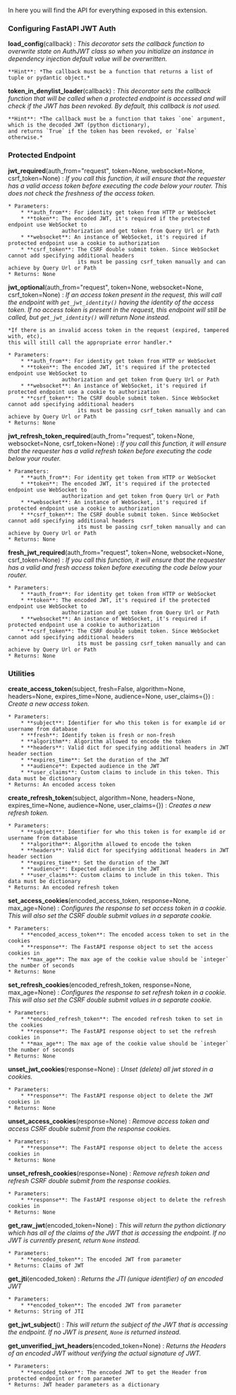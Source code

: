 In here you will find the API for everything exposed in this extension.

### Configuring FastAPI JWT Auth

**load_config**(callback)
:   *This decorator sets the callback function to overwrite state on AuthJWT class so
    when you initialize an instance in dependency injection default value will be overwritten.*

    **Hint**: *The callback must be a function that returns a list of tuple or pydantic object.*

**token_in_denylist_loader**(callback)
:   *This decorator sets the callback function that will be called when
    a protected endpoint is accessed and will check if the JWT has
    been revoked. By default, this callback is not used.*

    **Hint**: *The callback must be a function that takes `one` argument, which is the decoded JWT (python dictionary),
    and returns `True` if the token has been revoked, or `False` otherwise.*

### Protected Endpoint

**jwt_required**(auth_from="request", token=None, websocket=None, csrf_token=None)
:   *If you call this function, it will ensure that the requester has a valid access token before
    executing the code below your router. This does not check the freshness of the access token.*

    * Parameters:
        * **auth_from**: For identity get token from HTTP or WebSocket
        * **token**: The encoded JWT, it's required if the protected endpoint use WebSocket to
                     authorization and get token from Query Url or Path
        * **websocket**: An instance of WebSocket, it's required if protected endpoint use a cookie to authorization
        * **csrf_token**: The CSRF double submit token. Since WebSocket cannot add specifying additional headers
                          its must be passing csrf_token manually and can achieve by Query Url or Path
    * Returns: None

**jwt_optional**(auth_from="request", token=None, websocket=None, csrf_token=None)
:   *If an access token present in the request, this will call the endpoint with `get_jwt_identity()`
    having the identity of the access token. If no access token is present in the request, this endpoint
    will still be called, but `get_jwt_identity()` will return None instead.*

    *If there is an invalid access token in the request (expired, tampered with, etc),
    this will still call the appropriate error handler.*

    * Parameters:
        * **auth_from**: For identity get token from HTTP or WebSocket
        * **token**: The encoded JWT, it's required if the protected endpoint use WebSocket to
                     authorization and get token from Query Url or Path
        * **websocket**: An instance of WebSocket, it's required if protected endpoint use a cookie to authorization
        * **csrf_token**: The CSRF double submit token. Since WebSocket cannot add specifying additional headers
                          its must be passing csrf_token manually and can achieve by Query Url or Path
    * Returns: None

**jwt_refresh_token_required**(auth_from="request", token=None, websocket=None, csrf_token=None)
:   *If you call this function, it will ensure that the requester has a valid refresh token before
    executing the code below your router.*

    * Parameters:
        * **auth_from**: For identity get token from HTTP or WebSocket
        * **token**: The encoded JWT, it's required if the protected endpoint use WebSocket to
                     authorization and get token from Query Url or Path
        * **websocket**: An instance of WebSocket, it's required if protected endpoint use a cookie to authorization
        * **csrf_token**: The CSRF double submit token. Since WebSocket cannot add specifying additional headers
                          its must be passing csrf_token manually and can achieve by Query Url or Path
    * Returns: None

**fresh_jwt_required**(auth_from="request", token=None, websocket=None, csrf_token=None)
:   *If you call this function, it will ensure that the requester has a valid and fresh access token before
    executing the code below your router.*

    * Parameters:
        * **auth_from**: For identity get token from HTTP or WebSocket
        * **token**: The encoded JWT, it's required if the protected endpoint use WebSocket to
                     authorization and get token from Query Url or Path
        * **websocket**: An instance of WebSocket, it's required if protected endpoint use a cookie to authorization
        * **csrf_token**: The CSRF double submit token. Since WebSocket cannot add specifying additional headers
                          its must be passing csrf_token manually and can achieve by Query Url or Path
    * Returns: None

### Utilities

**create_access_token**(subject, fresh=False, algorithm=None, headers=None, expires_time=None, audience=None, user_claims={})
:   *Create a new access token.*

    * Parameters:
        * **subject**: Identifier for who this token is for example id or username from database
        * **fresh**: Identify token is fresh or non-fresh
        * **algorithm**: Algorithm allowed to encode the token
        * **headers**: Valid dict for specifying additional headers in JWT header section
        * **expires_time**: Set the duration of the JWT
        * **audience**: Expected audience in the JWT
        * **user_claims**: Custom claims to include in this token. This data must be dictionary
    * Returns: An encoded access token

**create_refresh_token**(subject, algorithm=None, headers=None, expires_time=None, audience=None, user_claims={})
:   *Creates a new refresh token.*

    * Parameters:
        * **subject**: Identifier for who this token is for example id or username from database
        * **algorithm**: Algorithm allowed to encode the token
        * **headers**: Valid dict for specifying additional headers in JWT header section
        * **expires_time**: Set the duration of the JWT
        * **audience**: Expected audience in the JWT
        * **user_claims**: Custom claims to include in this token. This data must be dictionary
    * Returns: An encoded refresh token

**set_access_cookies**(encoded_access_token, response=None, max_age=None)
:   *Configures the response to set access token in a cookie. This will also set the CSRF double submit values
    in a separate cookie.*

    * Parameters:
        * **encoded_access_token**: The encoded access token to set in the cookies
        * **response**: The FastAPI response object to set the access cookies in
        * **max_age**: The max age of the cookie value should be `integer` the number of seconds
    * Returns: None

**set_refresh_cookies**(encoded_refresh_token, response=None, max_age=None)
:   *Configures the response to set refresh token in a cookie. This will also set the CSRF double submit values
    in a separate cookie.*

    * Parameters:
        * **encoded_refresh_token**: The encoded refresh token to set in the cookies
        * **response**: The FastAPI response object to set the refresh cookies in
        * **max_age**: The max age of the cookie value should be `integer` the number of seconds
    * Returns: None

**unset_jwt_cookies**(response=None)
:   *Unset (delete) all jwt stored in a cookies.*

    * Parameters:
        * **response**: The FastAPI response object to delete the JWT cookies in
    * Returns: None

**unset_access_cookies**(response=None)
:   *Remove access token and access CSRF double submit from the response cookies.*

    * Parameters:
        * **response**: The FastAPI response object to delete the access cookies in
    * Returns: None

**unset_refresh_cookies**(response=None)
:   *Remove refresh token and refresh CSRF double submit from the response cookies.*

    * Parameters:
        * **response**: The FastAPI response object to delete the refresh cookies in
    * Returns: None

**get_raw_jwt**(encoded_token=None)
:   *This will return the python dictionary which has all of the claims of the JWT that is accessing the endpoint.
    If no JWT is currently present, return `None` instead.*

    * Parameters:
        * **encoded_token**: The encoded JWT from parameter
    * Returns: Claims of JWT

**get_jti**(encoded_token)
:   *Returns the JTI (unique identifier) of an encoded JWT*

    * Parameters:
        * **encoded_token**: The encoded JWT from parameter
    * Returns: String of JTI

**get_jwt_subject**()
:   *This will return the subject of the JWT that is accessing the endpoint.
    If no JWT is present, `None` is returned instead.*

**get_unverified_jwt_headers**(encoded_token=None)
:   *Returns the Headers of an encoded JWT without verifying the actual signature of JWT.*

    * Parameters:
        * **encoded_token**: The encoded JWT to get the Header from protected endpoint or from parameter
    * Returns: JWT header parameters as a dictionary
